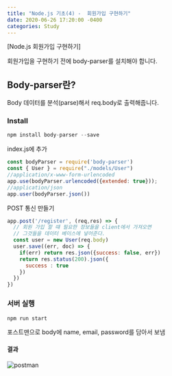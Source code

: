 ```yaml
---
title: "Node.js 기초(4) -  회원가입 구현하기"	
date: 2020-06-26 17:20:00 -0400
categories: Study	
---
```


[Node.js 회원가입 구현하기]	

회원가입을 구현하기 전에 body-parser를 설치해야 합니다.	



## Body-parser란?	

Body 데이터를 분석(parse)해서 req.body로 출력해줍니다.	



### Install	

```	javascript
npm install body-parser --save	
```



index.js에 추가	

```	javascript
const bodyParser = require('body-parser')	
const { User } = require("./models/User")	
//application/x-www-form-urlencoded	
app.use(bodyParser.urlencoded({extended: true}));	
//application/json	
app.user(bodyParser.json())	
```



POST 통신 만들기	

```	javascript
app.post('/register', (req,res) => {	
  // 회원 가입 할 떄 필요한 정보들을 client에서 가져오면	
  // 그것들을 데이터 베이스에 넣어준다.	
  const user = new User(req.body)	
  user.save((err, doc) => {	
    if(err) return res.json({success: false, err})	
    return res.status(200).json({	
      success : true	
    })	
  })	
})	
```



### 서버 실행	

```	javascript
npm run start	
```

포스트맨으로 body에 name, email, password를 담아서 보냄	



#### 결과	

![postman](../../assets/images/study/node4/postman.PNG)